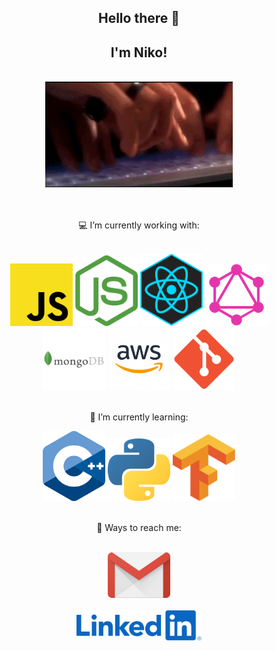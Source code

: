 <h2 align="center"> Hello there 👋</h2>
<h2 align="center">I'm Niko!</h2>
<br/>
<div align="center">
   <img src="./programming.gif" width="300"/>
</div>

<br/>
<br/>
<p align="center">💻 I’m currently working with:</p> <br/>
<div align="center">
   <img src="./js_logo.png" width="100">
   <img src="./nodejs.png" width="100">
   <img src="./react.jpg" width="100">
   <img src="./graphql.png" width="100">
   <br/>
   <img src="./mongodb.jpg" width="100">
   <img src="./aws.png" width="100">
   <img src="./git.png" width="100">
</div>

<br>

<p align="center">📖 I’m currently learning:</p>

<div align="center">
   <img src="./cplusplus.png" width="100">
   <img src="./python.png" width="100">
   <img src="./tensor-flow.webp" width="100">
</div>
<br/>
<p align="center">🔗 Ways to reach me:</p>

<div align="center">
<br>
   <a href="mailto:nikgnis@gmail.com">
      <img src="./gmail.png" width="100">
   </a>
   <br>
   <br>
   <a href="www.linkedin.com/in/nikolay-kim-392234aa">
      <img src="./linkedin.png" width="200">
   </a>
</div>
